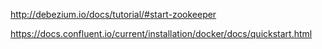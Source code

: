 http://debezium.io/docs/tutorial/#start-zookeeper

https://docs.confluent.io/current/installation/docker/docs/quickstart.html